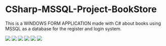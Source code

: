 # CSharp-MSSQL-Project-BookStore
This is a WINDOWS FORM APPLICATION made with C# about books using MSSQL as a database for the register and login system.

<img src="https://i.ibb.co/tzdHrGn/image.png">
<img src="https://i.ibb.co/sVn1F4j/image-Book01.png">
<img src="https://i.ibb.co/YTdyT9S/image-Book02.png">
<img src="https://i.ibb.co/hBNGyHP/image.png">
<img src="https://i.ibb.co/gzDrdDm/image.png">
<img src="https://i.ibb.co/fqr7xQw/image.png">
